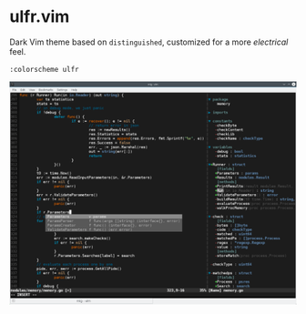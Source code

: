 ulfr.vim
========

Dark Vim theme based on `distinguished`, customized for a more _electrical_ feel.

```
:colorscheme ulfr
```

![screenshot](vim-ulfr-screenshot.png)
